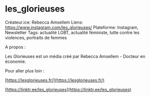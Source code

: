 # les_glorieuses

Créateur.ice: Rebecca Amsellem 
Liens: https://www.instagram.com/les_glorieuses/
Plateforme: Instagram, Newsletter
Tags: actualité LGBT, actualité féministe, lutte contre les violences, portraits de femmes

A propos :

Les Glorieuses est un média créé par Rebecca Amsellem - Docteur en économie. 

Pour aller plus loin :

[https://lesglorieuses.fr/](https://lesglorieuses.fr/)

[https://linktr.ee/les_glorieuses](https://linktr.ee/les_glorieuses)